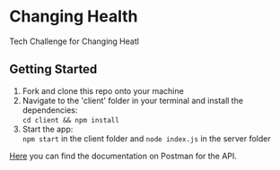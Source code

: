 # Changing Health
Tech Challenge for Changing Heatl
## Getting Started
1. Fork and clone this repo onto your machine
2. Navigate to the 'client' folder in your terminal and install the dependencies:  
`cd client && npm install`
3. Start the app:  
`npm start` in the client folder and `node index.js` in the server folder 

[Here](https://www.postman.com/orange-zodiac-5372/workspace/ab4bfe89-6ee9-43c3-8f6e-d2c6f4c6ea74/collection/14443073-594404f2-58c5-4178-81f2-a740eefd3d14?ctx=documentation) you can find the documentation on Postman for the API.
